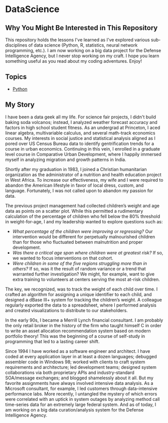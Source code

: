 # DataScience
## Why You Might Be Interested in This Repository
This repository holds the lessons I've learned as I've explored various sub-disciplines of data science (Python, R, statistics, neural network programming, etc.). I am now working on a big data project for the Defense Intelligence Agency, but I never stop working on my craft. I hope you learn something useful as you read about my coding adventures. Enjoy!
## Topics
* [Python](https://github.com/chrisfalter/DataScience/tree/master/Python)
## My Story
I have been a data geek all my life. For science fair projects, I didn't build baking soda volcanos; instead, I analyzed weather forecast accuracy and factors in high school student fitness. As an undergrad at Princeton, I aced linear algebra, multivariable calculus, and several math-track economics courses. My interests in social justice and statistical analysis aligned as I pored over US Census Bureau data to identify gentrification trends for a course in urban economics. Continuing in this vein, I enrolled in a graduate level course in Comparative Urban Development, where I happily immersed myself in analyzing migration and growth patterns in India.

Shortly after my graduation in 1983, I joined a Christian humanitarian organization as the administrator of a nutrition and health education project in West Africa. To increase our effectiveness, my wife and I were required to abandon the American lifestyle in favor of local dress, custom, and language. Fortunately, I was not called upon to abandon my passion for data.

The previous project management had collected children’s weight and age data as points on a scatter plot. While this permitted a rudimentary calculation of the percentage of children who fell below the 80% threshold in weight-for-age, I and my leadership wanted to explore questions such as:

- *What percentage of the children were improving or regressing?* Our intervention would be different for perpetually malnourished children than for those who fluctuated between malnutrition and proper development.
- *Was there a critical age span where children were at greatest risk?* If so, we wanted to focus interventions on that cohort.
- *Were children in some of the five regions struggling more than in others?* If so, was it the result of random variance or a trend that warranted further investigation? We might, for example, want to give extra training to volunteers at centers serving the most at-risk children.

The key, we recognized, was to track the weight of each child over time. I crafted an algorithm for assigning a unique identifier to each child, and designed a dBase III+ system for tracking the children’s weight. A colleague regularly exported the data to a spreadsheet, where I performed analysis and created visualizations to distribute to our stakeholders.

In the early 90s, I became a Merrill Lynch financial consultant. I am probably the only retail broker in the history of the firm who taught himself C in order to write an asset allocation recommendation system based on modern portfolio theory! This was the beginning of a course of self-study in programming that led to a lasting career shift.

Since 1994 I have worked as a software engineer and architect. I have coded at every application layer in at least a dozen languages; debugged assembler code in Windows 98; worked with clients to craft system requirements and architecture; led development teams; designed system collaborations via both proprietary APIs and industry-standard SOA/message exchanges; and blogged shamelessly about it all. But my favorite assignments have always involved intensive data analysis. As a Microsoft consultant, for example, I led customers through data-intensive performance labs. More recently, I untangled the mystery of which errors were correlated with an uptick in system outages by analyzing method call time-series data for an extremely large federal system. And as of today, I am working on a big data curation/analysis system for the Defense Intelligence Agency. 
